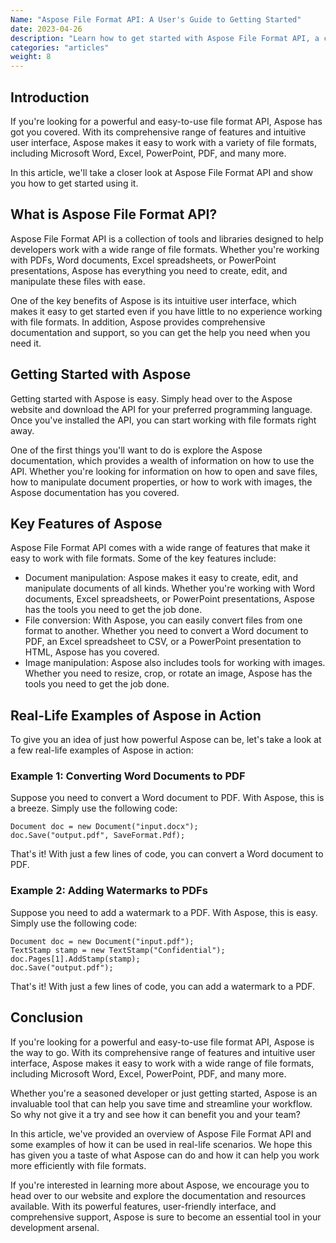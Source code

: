 ```yaml
---
Name: "Aspose File Format API: A User's Guide to Getting Started"
date: 2023-04-26
description: "Learn how to get started with Aspose File Format API, a comprehensive tool for working with Microsoft Word, Excel, PowerPoint, PDF, and more."
categories: "articles"
weight: 8
---
```


## Introduction
If you're looking for a powerful and easy-to-use file format API, Aspose has got you covered. With its comprehensive range of features and intuitive user interface, Aspose makes it easy to work with a variety of file formats, including Microsoft Word, Excel, PowerPoint, PDF, and many more.

In this article, we'll take a closer look at Aspose File Format API and show you how to get started using it.

## What is Aspose File Format API?
Aspose File Format API is a collection of tools and libraries designed to help developers work with a wide range of file formats. Whether you're working with PDFs, Word documents, Excel spreadsheets, or PowerPoint presentations, Aspose has everything you need to create, edit, and manipulate these files with ease.

One of the key benefits of Aspose is its intuitive user interface, which makes it easy to get started even if you have little to no experience working with file formats. In addition, Aspose provides comprehensive documentation and support, so you can get the help you need when you need it.

## Getting Started with Aspose
Getting started with Aspose is easy. Simply head over to the Aspose website and download the API for your preferred programming language. Once you've installed the API, you can start working with file formats right away.

One of the first things you'll want to do is explore the Aspose documentation, which provides a wealth of information on how to use the API. Whether you're looking for information on how to open and save files, how to manipulate document properties, or how to work with images, the Aspose documentation has you covered.


## Key Features of Aspose
Aspose File Format API comes with a wide range of features that make it easy to work with file formats. Some of the key features include:

- Document manipulation: Aspose makes it easy to create, edit, and manipulate documents of all kinds. Whether you're working with Word documents, Excel spreadsheets, or PowerPoint presentations, Aspose has the tools you need to get the job done.
- File conversion: With Aspose, you can easily convert files from one format to another. Whether you need to convert a Word document to PDF, an Excel spreadsheet to CSV, or a PowerPoint presentation to HTML, Aspose has you covered.
- Image manipulation: Aspose also includes tools for working with images. Whether you need to resize, crop, or rotate an image, Aspose has the tools you need to get the job done.

## Real-Life Examples of Aspose in Action
To give you an idea of just how powerful Aspose can be, let's take a look at a few real-life examples of Aspose in action:

### Example 1: Converting Word Documents to PDF
Suppose you need to convert a Word document to PDF. With Aspose, this is a breeze. Simply use the following code:

```
Document doc = new Document("input.docx");
doc.Save("output.pdf", SaveFormat.Pdf);
```

That's it! With just a few lines of code, you can convert a Word document to PDF.

### Example 2: Adding Watermarks to PDFs
Suppose you need to add a watermark to a PDF. With Aspose, this is easy. Simply use the following code:

```
Document doc = new Document("input.pdf");
TextStamp stamp = new TextStamp("Confidential");
doc.Pages[1].AddStamp(stamp);
doc.Save("output.pdf");
```

That's it! With just a few lines of code, you can add a watermark to a PDF.

## Conclusion
If you're looking for a powerful and easy-to-use file format API, Aspose is the way to go. With its comprehensive range of features and intuitive user interface, Aspose makes it easy to work with a wide range of file formats, including Microsoft Word, Excel, PowerPoint, PDF, and many more.

Whether you're a seasoned developer or just getting started, Aspose is an invaluable tool that can help you save time and streamline your workflow. So why not give it a try and see how it can benefit you and your team?

In this article, we've provided an overview of Aspose File Format API and some examples of how it can be used in real-life scenarios. We hope this has given you a taste of what Aspose can do and how it can help you work more efficiently with file formats.

If you're interested in learning more about Aspose, we encourage you to head over to our website and explore the documentation and resources available. With its powerful features, user-friendly interface, and comprehensive support, Aspose is sure to become an essential tool in your development arsenal.

